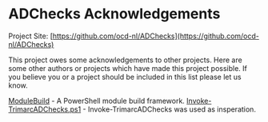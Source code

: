 # ADChecks Acknowledgements

Project Site: [https://github.com/ocd-nl/ADChecks](https://github.com/ocd-nl/ADChecks)

This project owes some acknowledgements to other projects. Here are some other authors or projects which have made this project possible. If you believe you or a project should be included in this list please let us know.

[ModuleBuild](https://github.com/zloeber/ModuleBuild) - A PowerShell module build framework.
[Invoke-TrimarcADChecks.ps1](https://www.hub.trimarcsecurity.com/post/securing-active-directory-performing-an-active-directory-security-review) - Invoke-TrimarcADChecks was used as insperation.
